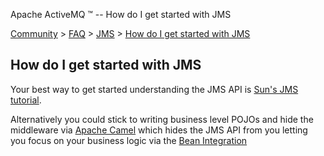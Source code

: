 Apache ActiveMQ ™ -- How do I get started with JMS 

[Community](community.html) > [FAQ](faq.html) > [JMS](jms.html) > [How do I get started with JMS](how-do-i-get-started-with-jms.html)


How do I get started with JMS
-----------------------------

Your best way to get started understanding the JMS API is [Sun's JMS tutorial](http://java.sun.com/j2ee/1.4/docs/tutorial/doc/JMS.html#wp84181).

Alternatively you could stick to writing business level POJOs and hide the middleware via [Apache Camel](http://activemq.apache.org/camel/) which hides the JMS API from you letting you focus on your business logic via the [Bean Integration](http://activemq.apache.org/camel/bean-integration.html)

